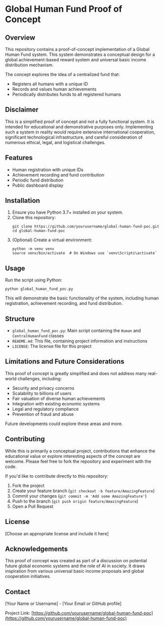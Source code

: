 # Global Human Fund Proof of Concept

## Overview

This repository contains a proof-of-concept implementation of a Global Human Fund system. This system demonstrates a conceptual design for a global achievement-based reward system and universal basic income distribution mechanism.

The concept explores the idea of a centralized fund that:
- Registers all humans with a unique ID
- Records and values human achievements
- Periodically distributes funds to all registered humans

## Disclaimer

This is a simplified proof of concept and not a fully functional system. It is intended for educational and demonstrative purposes only. Implementing such a system in reality would require extensive international cooperation, significant technological infrastructure, and careful consideration of numerous ethical, legal, and logistical challenges.

## Features

- Human registration with unique IDs
- Achievement recording and fund contribution
- Periodic fund distribution
- Public dashboard display

## Installation

1. Ensure you have Python 3.7+ installed on your system.
2. Clone this repository:
   ```
   git clone https://github.com/yourusername/global-human-fund-poc.git
   cd global-human-fund-poc
   ```
3. (Optional) Create a virtual environment:
   ```
   python -m venv venv
   source venv/bin/activate  # On Windows use `venv\Scripts\activate`
   ```

## Usage

Run the script using Python:

```
python global_human_fund_poc.py
```

This will demonstrate the basic functionality of the system, including human registration, achievement recording, and fund distribution.

## Structure

- `global_human_fund_poc.py`: Main script containing the `Human` and `CentralHumanFund` classes
- `README.md`: This file, containing project information and instructions
- `LICENSE`: The license file for this project

## Limitations and Future Considerations

This proof of concept is greatly simplified and does not address many real-world challenges, including:

- Security and privacy concerns
- Scalability to billions of users
- Fair valuation of diverse human achievements
- Integration with existing economic systems
- Legal and regulatory compliance
- Prevention of fraud and abuse

Future developments could explore these areas and more.

## Contributing

While this is primarily a conceptual project, contributions that enhance the educational value or explore interesting aspects of the concept are welcome. Please feel free to fork the repository and experiment with the code.

If you'd like to contribute directly to this repository:

1. Fork the project
2. Create your feature branch (`git checkout -b feature/AmazingFeature`)
3. Commit your changes (`git commit -m 'Add some AmazingFeature'`)
4. Push to the branch (`git push origin feature/AmazingFeature`)
5. Open a Pull Request

## License

[Choose an appropriate license and include it here]

## Acknowledgements

This proof of concept was created as part of a discussion on potential future global economic systems and the role of AI in society. It draws inspiration from various universal basic income proposals and global cooperation initiatives.

## Contact

[Your Name or Username] - [Your Email or GitHub profile]

Project Link: [https://github.com/yourusername/global-human-fund-poc](https://github.com/yourusername/global-human-fund-poc)
